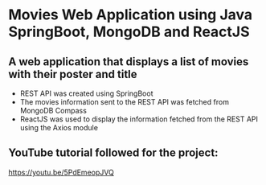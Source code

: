 # Movies Web Application using Java SpringBoot, MongoDB and ReactJS   

## A web application that displays a list of movies with their poster and title

* REST API was created using SpringBoot
* The movies information sent to the REST API was fetched from MongoDB Compass
* ReactJS was used to display the information fetched from the REST API using the Axios module

## YouTube tutorial followed for the project:
https://youtu.be/5PdEmeopJVQ
  



